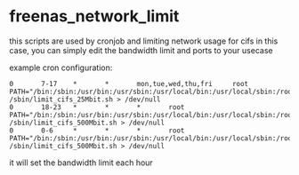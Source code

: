# freenas_network_limit

this scripts are used by cronjob and limiting network usage for cifs in this case, you can simply edit the bandwidth limit and ports to your usecase

example cron configuration:
```
0       7-17    *       *       mon,tue,wed,thu,fri     root    PATH="/bin:/sbin:/usr/bin:/usr/sbin:/usr/local/bin:/usr/local/sbin:/root/bin" /sbin/limit_cifs_25Mbit.sh > /dev/null
0       18-23   *       *       *       root    PATH="/bin:/sbin:/usr/bin:/usr/sbin:/usr/local/bin:/usr/local/sbin:/root/bin" /sbin/limit_cifs_500Mbit.sh > /dev/null
0       0-6     *       *       *       root    PATH="/bin:/sbin:/usr/bin:/usr/sbin:/usr/local/bin:/usr/local/sbin:/root/bin" /sbin/limit_cifs_500Mbit.sh > /dev/null
```
it will set the bandwidth limit each hour
